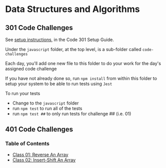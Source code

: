 # Data Structures and Algorithms

## 301 Code Challenges

See [setup instructions](https://codefellows.github.io/setup-guide/code-301/2-code-challenges), in the Code 301 Setup Guide.

Under the `javascript` folder, at the top level, is a sub-folder called `code-challenges`

Each day, you'll add one new file to this folder to do your work for the day's assigned code challenge

If you have not already done so, run `npm install` from within this folder to setup your system to be able to run tests using `Jest`

To run your tests

- Change to the `javascript` folder
- run `npm test` to run all of the tests
- run `npm test ##` to only run tests for challenge ## (i.e. 01)

## 401 Code Challenges

### Table of Contents

- [Class 01: Reverse An Array](./python/docs/array_reverse/README.md)
- [Class 02: Insert-Shift An Array](./python/docs/array_insert_shift/README.md)

